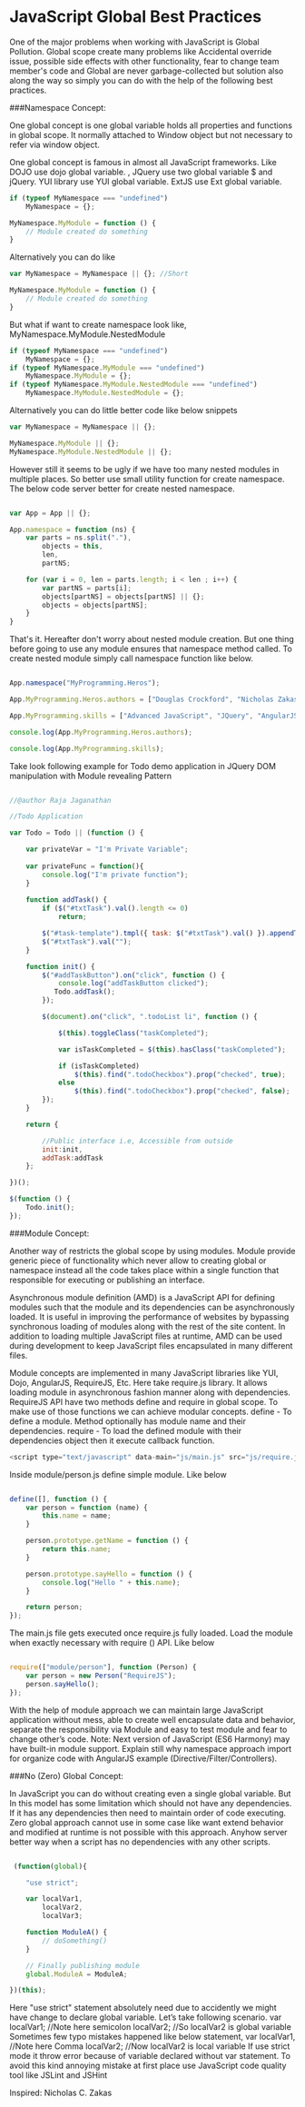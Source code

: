 
JavaScript Global Best Practices
================================


One of the major problems when working with JavaScript is Global Pollution. Global scope create many problems like Accidental override issue, possible side effects with other functionality, fear to change team member's code and Global are never garbage-collected but solution also along the way so simply you can do with the help of the following best practices.

###Namespace Concept:

One global concept is one global variable holds all properties and functions in global scope. It normally attached to Window object but not necessary to refer via window object.

One global concept is famous in almost all JavaScript frameworks. Like DOJO use dojo global variable. , JQuery use two global variable $ and jQuery. YUI library use YUI global variable. ExtJS use Ext global variable.

```javascript
if (typeof MyNamespace === "undefined")
    MyNamespace = {};

MyNamespace.MyModule = function () {
    // Module created do something
}
```

Alternatively you can do like

```javascript
var MyNamespace = MyNamespace || {}; //Short 

MyNamespace.MyModule = function () {
    // Module created do something
}
````

But what if want to create namespace look like,
MyNamespace.MyModule.NestedModule

```javascript
if (typeof MyNamespace === "undefined")
    MyNamespace = {};
if (typeof MyNamespace.MyModule === "undefined")
    MyNamespace.MyModule = {};
if (typeof MyNamespace.MyModule.NestedModule === "undefined")
    MyNamespace.MyModule.NestedModule = {};
```
         
Alternatively you can do little better code like below snippets

```javascript
var MyNamespace = MyNamespace || {};

MyNamespace.MyModule || {};
MyNamespace.MyModule.NestedModule || {};
```

However still it seems to be ugly if we have too many nested modules in multiple places. So better use small utility function for create namespace. The below code server better for create nested namespace.

```javascript

var App = App || {};

App.namespace = function (ns) {
    var parts = ns.split("."),
        objects = this,
        len,
        partNS;

    for (var i = 0, len = parts.length; i < len ; i++) {
        var partNS = parts[i];
        objects[partNS] = objects[partNS] || {};
        objects = objects[partNS];
    }
}

```

That's it. Hereafter don't worry about nested module creation. But one thing before going to use any module ensures that namespace method called. To create nested module simply call namespace function like below.

```javascript

App.namespace("MyProgramming.Heros");

App.MyProgramming.Heros.authors = ["Douglas Crockford", "Nicholas Zakas”];

App.MyProgramming.skills = ["Advanced JavaScript", "JQuery", "AngularJS", "BackboneJS", "HTML5", "CSS3"];

console.log(App.MyProgramming.Heros.authors);

console.log(App.MyProgramming.skills);  

```

Take look following example for Todo demo application in JQuery DOM manipulation with Module revealing Pattern

```javascript

//@author Raja Jaganathan

//Todo Application

var Todo = Todo || (function () {

	var privateVar = "I'm Private Variable";
	
	var privateFunc = function(){
		console.log("I'm private function");
	}
	
	function addTask() {
		if ($("#txtTask").val().length <= 0)
			return;

		$("#task-template").tmpl({ task: $("#txtTask").val() }).appendTo(".todoList");
		$("#txtTask").val("");
    }

    function init() {
		$("#addTaskButton").on("click", function () {
			console.log("addTaskButton clicked");
		   Todo.addTask();
		});

		$(document).on("click", ".todoList li", function () {

			$(this).toggleClass("taskCompleted");

			var isTaskCompleted = $(this).hasClass("taskCompleted");

			if (isTaskCompleted)
				$(this).find(".todoCheckbox").prop("checked", true);
			else
				$(this).find(".todoCheckbox").prop("checked", false);
		});
	}

    return {

		//Public interface i.e, Accessible from outside
        init:init,
		addTask:addTask
    };

})();

$(function () {
    Todo.init();
});

```


###Module Concept:

Another way of restricts the global scope by using modules. Module provide generic piece of functionality which never allow to creating global or namespace instead all the code takes place within a single function that responsible for executing or publishing an interface.

Asynchronous module definition (AMD) is a JavaScript API for defining modules such that the module and its dependencies can be asynchronously loaded. It is useful in improving the performance of websites by bypassing synchronous loading of modules along with the rest of the site content.
In addition to loading multiple JavaScript files at runtime, AMD can be used during development to keep JavaScript files encapsulated in many different files.

Module concepts are implemented in many JavaScript libraries like YUI, Dojo, AngularJS, RequireJS, Etc.
Here take require.js library. It allows loading module in asynchronous fashion manner along with dependencies. RequireJS API have two methods define and require in global scope. To make use of those functions we can achieve modular concepts.
define - To define a module. Method optionally has module name and their dependencies.
require - To load the defined module with their dependencies object then it execute callback function.

```javascript
<script type="text/javascript" data-main="js/main.js" src="js/require.js"></script>
```


Inside module/person.js define simple module. Like below

```javascript

define([], function () {
    var person = function (name) {
        this.name = name;
    }

    person.prototype.getName = function () {
        return this.name;
    }

    person.prototype.sayHello = function () {
        console.log("Hello " + this.name);
    }

    return person;
});

```
The main.js file gets executed once require.js fully loaded. Load the module when exactly necessary with require () API. Like below

```javascript

require(["module/person"], function (Person) {
    var person = new Person("RequireJS");
    person.sayHello();
});

```

With the help of module approach we can maintain large JavaScript application without mess, able to create well encapsulate data and behavior, separate the responsibility via Module and easy to test module and fear to change other’s code.
Note: Next version of JavaScript (ES6 Harmony) may have built-in module support.
Explain still why namespace approach import for organize code with AngularJS example (Directive/Filter/Controllers). 

###No (Zero) Global Concept:

In JavaScript you can do without creating even a single global variable. But In this model has some limitation which should not have any dependencies. If it has any dependencies then need to maintain order of code executing. Zero global approach cannot use in some case like want extend behavior and modified at runtime is not possible with this approach. Anyhow server better way when a script has no dependencies with any other scripts.

```javascript

 (function(global){

    "use strict";

    var localVar1,
        localVar2,
        localVar3;

    function ModuleA() {
        // doSomething()
    }

    // Finally publishing module
    global.ModuleA = ModuleA;

})(this);

```

Here "use strict" statement absolutely need due to accidently we might have change to declare global variable. Let’s take following scenario.
var localVar1; //Note here semicolon
    localVar2; //So localVar2 is global variable
Sometimes few typo mistakes happened like below statement,
var localVar1, //Note here Comma
    localVar2; //Now localVar2 is local variable
If use strict mode it throw error because of variable declared without var statement. To avoid this kind annoying mistake at first place use JavaScript code quality tool like JSLint and JSHint

Inspired: Nicholas C. Zakas

